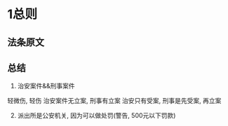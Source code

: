 # 1总则

## 法条原文


## 总结
1. 治安案件&&刑事案件

轻微伤, 轻伤
治安案件无立案, 刑事有立案
治安只有受案, 刑事是先受案, 再立案

2. 派出所是公安机关, 因为可以做处罚(警告, 500元以下罚款)